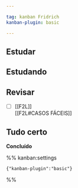 ```yaml
---

tag: kanban Fridrich
kanban-plugin: basic

---
```


## Estudar



## Estudando



## Revisar

- [ ] [[F2L]]<br>[[F2L#CASOS FÁCEIS]]


## Tudo certo

**Concluído**




%% kanban:settings
```
{"kanban-plugin":"basic"}
```
%%
